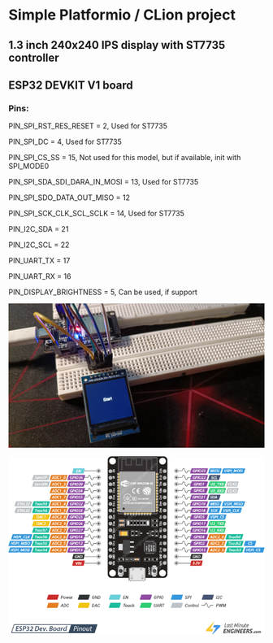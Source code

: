 <h1>Simple Platformio / CLion project</h1>
<h2>1.3 inch 240x240 IPS display with ST7735 controller</h2>
<h2>ESP32 DEVKIT V1 board</h2>
<h3>Pins:</h3>
<p>PIN_SPI_RST_RES_RESET = 2, Used for ST7735</p>
<p>PIN_SPI_DC = 4, Used for ST7735</p>
<p>PIN_SPI_CS_SS = 15, Not used for this model, but if available, init with SPI_MODE0</p>
<p>PIN_SPI_SDA_SDI_DARA_IN_MOSI = 13, Used for ST7735</p>
<p>PIN_SPI_SDO_DATA_OUT_MISO = 12</p>
<p>PIN_SPI_SCK_CLK_SCL_SCLK = 14, Used for ST7735</p>
<p>PIN_I2C_SDA = 21</p>
<p>PIN_I2C_SCL = 22</p>
<p>PIN_UART_TX = 17</p>
<p>PIN_UART_RX = 16</p>
<p>PIN_DISPLAY_BRIGHTNESS = 5, Can be used, if support</p>

![1!](https://github.com/RomanKryvolapov/1.3_LCD_IPS_240x240_ST7735_ESP32/blob/master/Display.jpg "1")

![2!](https://github.com/RomanKryvolapov/1.3_LCD_IPS_240x240_ST7735_ESP32/blob/master/ESP32-Pinout.png "2")


